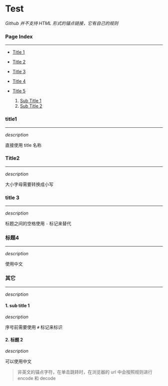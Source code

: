 # Test

*Github 并不支持 HTML 形式的锚点链接，它有自己的规则*

### Page Index

---

* [Title 1](#title1)

* [Title 2](#title2)

* [Title 3](#title-3)

* [Title 4](#标题4)

* [Title 5](#其它)

  1. [Sub Title 1](#1-sub-title-1)
  1. [Sub Title 2](#2-标题-2)

### title1

---

*description*

直接使用 title 名称

### Title2

---

*description*

大小字母需要转换成小写

### title 3

---

*description*

标题之间的空格使用 `-` 标记来替代

### 标题4

---

*description*

使用中文

### 其它

---

*description*

#### 1. sub title 1

*description*

序号前需要使用 `#` 标记来标识

#### 2. 标题 2

*description*

可以使用中文

> 非英文的锚点字符，在单击跳转时，在浏览器的 url 中会按照规则进行 encode 和 decode
